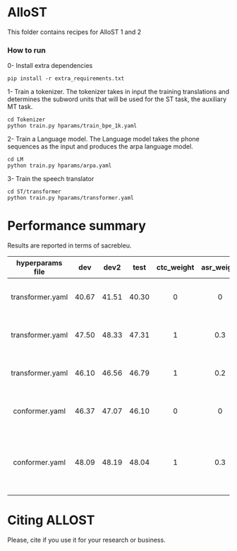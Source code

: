 # AlloST
This folder contains recipes for AlloST 1 and 2

### How to run
0- Install extra dependencies
```
pip install -r extra_requirements.txt
```

1- Train a tokenizer. The tokenizer takes in input the training translations and determines the subword units that will be used for the ST task, the auxiliary MT task.

```
cd Tokenizer
python train.py hparams/train_bpe_1k.yaml
```

2- Train a Language model. The Language model takes the phone sequences as the input and produces the arpa language model.
```
cd LM
python train.py hparams/arpa.yaml
```

3- Train the speech translator
```
cd ST/transformer
python train.py hparams/transformer.yaml
```

# Performance summary
Results are reported in terms of sacrebleu.

| hyperparams file | dev   | dev2   | test   | ctc_weight | asr_weight | mt_weight | Model | GPUs               |
|:----------------:|:-----:| :-----:| :-----:| :--------: | :--------: | :-------: | :-------: | :----------------: |
| transformer.yaml | 40.67 | 41.51  | 40.30  | 0          | 0          | 0         | Not Avail. | 2xRTX 2080 Ti 11GB |
| transformer.yaml | 47.50 | 48.33  | 47.31  | 1          | 0.3        | 0         | [Model](https://drive.google.com/drive/folders/1wd4iWuFimZBanBDeZSPFjxM1m4LovXdb?usp=sharing) | 2xRTX 2080 Ti 11GB |
| transformer.yaml | 46.10 | 46.56  | 46.79  | 1          | 0.2        | 0.2       | Not Avail. | 2xRTX 2080 Ti 11GB |
| conformer.yaml   | 46.37 | 47.07  | 46.10  | 0          | 0          | 0         | Not Avail. | 2xRTX 2080 Ti 11GB |
| conformer.yaml   | 48.09 | 48.19  | 48.04  | 1          | 0.3        | 0         | [Model](https://drive.google.com/drive/folders/1hlMOy1yutwkcXgKIW7tMa5WEe1ixhLaU?usp=sharing) | 1xTesla A100 (works with 2xRTX 2080 Ti) |


# **Citing ALLOST**
Please, cite  if you use it for your research or business.